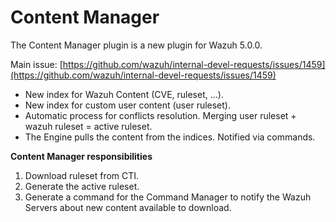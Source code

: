 # Content Manager

The Content Manager plugin is a new plugin for Wazuh 5.0.0.

Main issue: [https://github.com/wazuh/internal-devel-requests/issues/1459](https://github.com/wazuh/internal-devel-requests/issues/1459)
- New index for Wazuh Content (CVE, ruleset, ...).
- New index for custom user content (user ruleset).
- Automatic process for conflicts resolution. Merging user ruleset + wazuh ruleset = active ruleset.
- The Engine pulls the content from the indices. Notified via commands.

**Content Manager responsibilities**
1. Download ruleset from CTI.
1. Generate the active ruleset.
1. Generate a command for the Command Manager to notify the Wazuh Servers about new content available to download.
